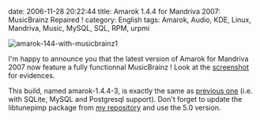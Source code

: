 date: 2006-11-28 20:22:44
title: Amarok 1.4.4 for Mandriva 2007: MusicBrainz Repaired !
category: English
tags: Amarok, Audio, KDE, Linux, Mandriva, Music, MySQL, SQL, RPM, urpmi

![amarok-144-with-musicbrainz1](/static/uploads/2006/amarok-144-with-musicbrainz1.png)

I'm happy to announce you that the latest version of Amarok for Mandriva 2007 now feature a fully functionnal MusicBrainz ! Look at the [screenshot](/static/uploads/2006/amarok-144-with-musicbrainz.png) for evidences.

This build, named amarok-1.4.4-3, is exactly the same as [previous one](http://kevin.deldycke.com/2006/10/amarok-144-for-mandriva-2007/) (i.e. with SQLite, MySQL and Postgresql support). Don't forget to update the libtunepimp package from [my repository](http://github.com/kdeldycke/mandriva-specs) and use the 5.0 version.
